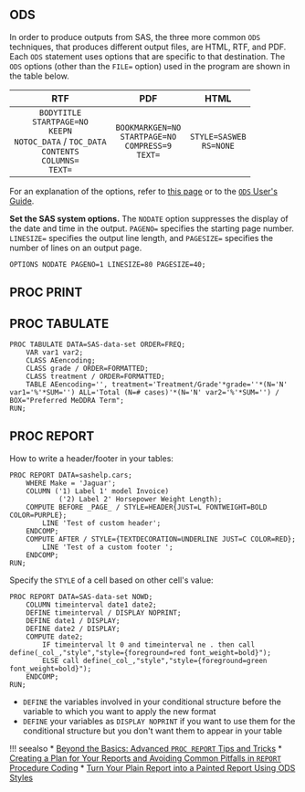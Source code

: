 ## ODS 

In order to produce outputs from SAS, the three more common `ODS` techniques, that produces different output files, are HTML, RTF, and PDF. Each `ODS` statement uses options that are specific to that destination. The `ODS` options (other than the `FILE=` option) used in the program are shown in the table below. 

|                   **RTF**             |                  **PDF**                   |     **HTML**        |
|:---------------------------------------:|:--------------------------------------------:|:--------------------:|
| `BODYTITLE` <br> `STARTPAGE=NO` <br> `KEEPN` <br> `NOTOC_DATA` / `TOC_DATA` <br> `CONTENTS` <br> `COLUMNS=` <br> `TEXT=` | `BOOKMARKGEN=NO` <br> `STARTPAGE=NO` <br> `COMPRESS=9` <br> `TEXT=` | `STYLE=SASWEB` <br> `RS=NONE` |

For an explanation of the options, refer to [this page](http://www2.sas.com/proceedings/forum2007/021-2007.pdf) or to the [`ODS` User's Guide](https://support.sas.com/documentation/cdl/en/odsug/69832/HTML/default/viewer.htm#titlepage.htm).

**Set the SAS system options.** The `NODATE` option suppresses the display of the date and time in the output. `PAGENO=` specifies the starting page number. `LINESIZE=` specifies the output line length, and `PAGESIZE=` specifies the number of lines on an output page.

```
OPTIONS NODATE PAGENO=1 LINESIZE=80 PAGESIZE=40;
```

## PROC PRINT

## PROC TABULATE

```
PROC TABULATE DATA=SAS-data-set ORDER=FREQ;
	VAR var1 var2;
	CLASS AEencoding;
	CLASS grade / ORDER=FORMATTED;
	CLASS treatment / ORDER=FORMATTED;
	TABLE AEencoding='', treatment='Treatment/Grade'*grade=''*(N='N' var1='%'*SUM='') ALL='Total (N=# cases)'*(N='N' var2='%'*SUM='') / BOX="Preferred MeDDRA Term";
RUN;
```

## PROC REPORT

How to write a header/footer in your tables:

```
PROC REPORT DATA=sashelp.cars;
	WHERE Make = 'Jaguar';
	COLUMN ('1) Label 1' model Invoice)
			('2) Label 2' Horsepower Weight Length);
	COMPUTE BEFORE _PAGE_ / STYLE=HEADER{JUST=L FONTWEIGHT=BOLD COLOR=PURPLE};
		LINE 'Test of custom header';
	ENDCOMP;
	COMPUTE AFTER / STYLE={TEXTDECORATION=UNDERLINE JUST=C COLOR=RED};
		LINE 'Test of a custom footer ';
	ENDCOMP;
RUN;
```

Specify the `STYLE` of a cell based on other cell's value:

```
PROC REPORT DATA=SAS-data-set NOWD;
	COLUMN timeinterval date1 date2;
	DEFINE timeinterval / DISPLAY NOPRINT; 
	DEFINE date1 / DISPLAY;
	DEFINE date2 / DISPLAY;
	COMPUTE date2;
		IF timeinterval lt 0 and timeinterval ne . then call define(_col_,"style","style={foreground=red font_weight=bold}");
		ELSE call define(_col_,"style","style={foreground=green font_weight=bold}");
	ENDCOMP;
RUN;
```

* `DEFINE` the variables involved in your conditional structure before the variable to which you want to apply the new format 
* `DEFINE` your variables as `DISPLAY NOPRINT` if you want to use them for the conditional structure but you don't want them to appear in your table

!!! seealso
    * [Beyond the Basics: Advanced `PROC REPORT` Tips and Tricks](http://support.sas.com/rnd/papers/sgf07/sgf2007-report.pdf)
    * [Creating a Plan for Your Reports and Avoiding Common Pitfalls in `REPORT` Procedure Coding](http://support.sas.com/resources/papers/proceedings13/366-2013.pdf)
    * [Turn Your Plain Report into a Painted Report Using ODS Styles](http://support.sas.com/resources/papers/proceedings10/133-2010.pdf)
